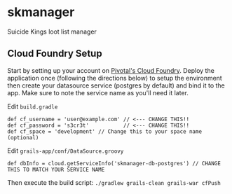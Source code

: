 skmanager
=========

Suicide Kings loot list manager

Cloud Foundry Setup
-------------------

Start by setting up your account on [Pivotal's Cloud Foundry](http://run.pivotal.io). Deploy the application once (following the directions below) to setup the environment then create your datasource service (postgres by default) and bind it to the app.  Make sure to note the service name as you'll need it later.

Edit ```build.gradle```


    def cf_username = 'user@example.com' // <--- CHANGE THIS!!
    def cf_password = 's3cr3t'           // <--- CHANGE THIS!!
    def cf_space = 'development' // Change this to your space name (optional)


Edit ```grails-app/conf/DataSource.groovy```

    def dbInfo = cloud.getServiceInfo('skmanager-db-postgres') // CHANGE THIS TO MATCH YOUR SERVICE NAME
    
Then execute the build script: ```./gradlew grails-clean grails-war cfPush```

